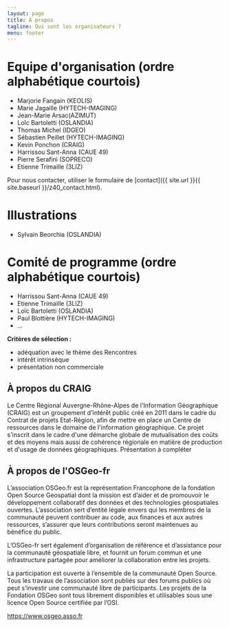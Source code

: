 ```yaml
---
layout: page
title: À propos
tagline: Qui sont les organisateurs ?
menu: footer
---
```


# Equipe d'organisation (ordre alphabétique courtois)

- Marjorie Fangain (KEOLIS)
- Marie Jagaille (HYTECH-IMAGING)
- Jean-Marie Arsac(AZIMUT)
- Loîc Bartoletti (OSLANDIA)
- Thomas Michel (IDGEO)
- Sébastien Peillet (HYTECH-IMAGING)
- Kevin Ponchon (CRAIG)
- Harrissou Sant-Anna (CAUE 49)
- Pierre Serafini (SOPRECO)
- Etienne Trimaille (3LIZ)

Pour nous contacter, utiliser le formulaire de [contact]({{ site.url }}{{ site.baseurl }}/z40_contact.html).

# Illustrations

- Sylvain  Beorchia (OSLANDIA)

# Comité de programme (ordre alphabétique courtois)

- Harrissou Sant-Anna (CAUE 49)
- Etienne Trimaille (3LIZ)
- Loïc Bartoletti (OSLANDIA)
- Paul Blottière (HYTECH-IMAGING)
- ...

**Critères de sélection :**

- adéquation avec le thème des Rencontres 
- intérêt intrinsèque
- présentation non commerciale

## À propos du CRAIG

Le Centre Régional Auvergne-Rhône-Alpes de l'Information Géographique (CRAIG) est un groupement d'intérêt public créé en 2011 dans le cadre du Contrat de projets Etat-Région, afin de mettre en place un Centre de ressources dans le domaine de l'information géographique. Ce projet s'inscrit dans le cadre d'une démarche globale de mutualisation des coûts et des moyens mais aussi de cohérence régionale en matière de production et d'usage de données géographiques.
Présentation à compléter

## À propos de l'OSGeo-fr

L’association OSGeo.fr est la représentation Francophone de la fondation Open Source Geospatial dont la mission est d’aider et de promouvoir le développement collaboratif des données et des technologies géospatiales ouvertes. L’association sert d’entité légale envers qui les membres de la communauté peuvent contribuer au code, aux finances et aux autres ressources, s’assurer que leurs contributions seront maintenues au bénéfice du public.

L’OSGeo-fr sert également d’organisation de référence et d’assistance pour la communauté géospatiale libre, et fournit un forum commun et une infrastructure partagée pour améliorer la collaboration entre les projets.

La participation est ouverte à l’ensemble de la communauté Open Source. Tous les travaux de l’association sont publiés sur des forums publics où peut s’investir une communauté libre de participants. Les projets de la Fondation OSGeo sont tous librement disponibles et utilisables sous une licence Open Source certifiée par l’OSI.

https://www.osgeo.asso.fr 
